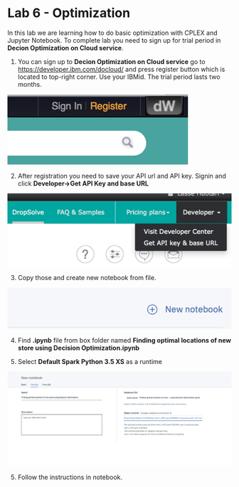 # Lab 6 - Optimization

In this lab we are learning how to do basic optimization with CPLEX and Jupyter Notebook. To complete lab you need to sign up for trial period in **Decion Optimization on Cloud service**.

1. You can sign up to **Decion Optimization on Cloud service** go to https://developer.ibm.com/docloud/ and press register button which is located to top-right corner. Use your IBMid. The trial period lasts two months.

![](LAB6-images/optimization-2.png)


2. After registration you need to save your API url and API key. Signin and click **Developer->Get API Key and base URL**

![](LAB6-images/optimization-1.png)

3. Copy those and create new notebook from file.

![](LAB6-images/optimization-3.png)

4. Find **.ipynb** file from box folder named **Finding optimal locations of new store using Decision Optimization.ipynb**

5. Select **Default Spark Python 3.5 XS** as a runtime

![](LAB6-images/optimization-4.png)

5. Follow the instructions in notebook.

